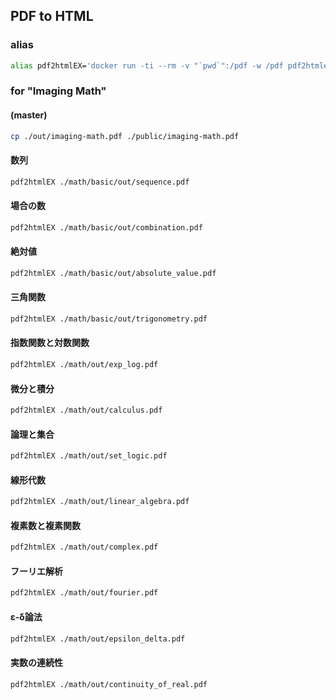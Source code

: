## PDF to HTML

### alias

```bash
alias pdf2htmlEX='docker run -ti --rm -v "`pwd`":/pdf -w /pdf pdf2htmlex/pdf2htmlex:0.18.8.rc2-master-20200820-alpine-3.12.0-x86_64 --dest-dir ./public --process-outline 0 --zoom 1.5'
```

### for "Imaging Math"

#### (master)

```bash
cp ./out/imaging-math.pdf ./public/imaging-math.pdf
```

#### 数列

```bash
pdf2htmlEX ./math/basic/out/sequence.pdf
```

#### 場合の数

```bash
pdf2htmlEX ./math/basic/out/combination.pdf
```

#### 絶対値

```bash
pdf2htmlEX ./math/basic/out/absolute_value.pdf
```

#### 三角関数

```bash
pdf2htmlEX ./math/basic/out/trigonometry.pdf
```

#### 指数関数と対数関数

```bash
pdf2htmlEX ./math/out/exp_log.pdf
```

#### 微分と積分

```bash
pdf2htmlEX ./math/out/calculus.pdf
```

#### 論理と集合

```bash
pdf2htmlEX ./math/out/set_logic.pdf
```

#### 線形代数

```bash
pdf2htmlEX ./math/out/linear_algebra.pdf
```

#### 複素数と複素関数

```bash
pdf2htmlEX ./math/out/complex.pdf
```

#### フーリエ解析

```bash
pdf2htmlEX ./math/out/fourier.pdf
```

#### ε-δ論法

```bash
pdf2htmlEX ./math/out/epsilon_delta.pdf
```

#### 実数の連続性

```bash
pdf2htmlEX ./math/out/continuity_of_real.pdf
```
